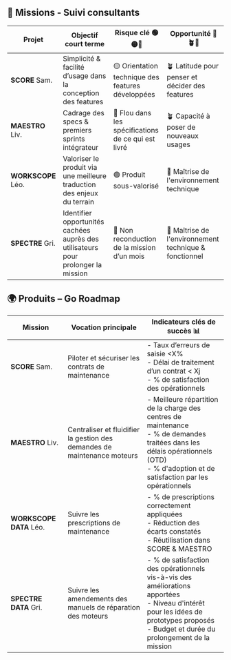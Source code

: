 ## 🧭 Missions - Suivi consultants

| Projet         |  Objectif court terme                                                                 | Risque clé 🟢🟡🔴                                | Opportunité 🌱🪴🌴                                  |
|----------------|---------------------------------------------------------------------------------------|------------------------------------------------|--------------------------------------------------|
| **SCORE** Sam.     |  Simplicité & facilité d’usage dans la conception des features                         | 🟡 Orientation technique des features développées | 🪴 Latitude pour penser et décider des features    |
| **MAESTRO** Liv.   |  Cadrage des specs & premiers sprints intégrateur                                      | 🔴 Flou dans les spécifications de ce qui est livré | 🪴 Capacité à poser de nouveaux usages             |
| **WORKSCOPE** Léo. |  Valoriser le produit via une meilleure traduction des enjeux du terrain                | 🟢 Produit sous-valorisé                          | 🌴 Maîtrise de l'environnement technique          |
| **SPECTRE** Gri.   |  Identifier opportunités cachées auprès des utilisateurs pour prolonger la mission     | 🔴 Non reconduction de la mission d’un mois       | 🌴 Maîtrise de l'environnement technique & fonctionnel |


## 🌍 Produits – Go Roadmap

| Mission        | Vocation principale                                                                 | Indicateurs clés de succès 📊 |
|----------------|-------------------------------------------------------------------------------------|-------------------------------|
| **SCORE** Sam.     | Piloter et sécuriser les contrats de maintenance                                   | - Taux d’erreurs de saisie <X%  <br> - Délai de traitement d’un contrat < Xj  <br> - % de satisfaction des opérationnels |
| **MAESTRO** Liv.   | Centraliser et fluidifier la gestion des demandes de maintenance moteurs           | - Meilleure répartition de la charge des centres de maintenance   <br> - % de demandes traitées dans les délais opérationnels (OTD)  <br> - % d'adoption et de satisfaction par les opérationnels <br>  |
| **WORKSCOPE DATA** Léo. | Suivre les prescriptions de maintenance                  | - % de prescriptions correctement appliquées  <br> - Réduction des écarts constatés  <br> - Réutilisation dans SCORE & MAESTRO |
| **SPECTRE DATA** Gri.   | Suivre les amendements des manuels de réparation des moteurs | - % de satisfaction des opérationnels vis-à-vis des améliorations apportées <br> - Niveau d'intérêt pour les idées de prototypes proposés <br> - Budget et durée du prolongement de la mission |
